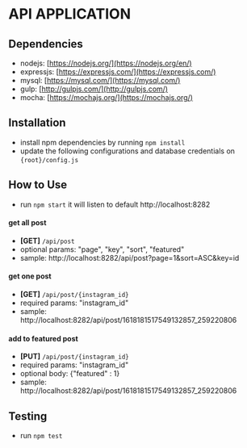 # API APPLICATION


## Dependencies
* nodejs: [https://nodejs.org/](https://nodejs.org/en/)
* expressjs: [https://expressjs.com/](https://expressjs.com/)
* mysql: [https://mysql.com/](https://mysql.com/)
* gulp: [http://gulpjs.com/](http://gulpjs.com/)
* mocha: [https://mochajs.org/](https://mochajs.org/)


## Installation
- install npm dependencies by running `npm install`
- update the following configurations and database credentials on `{root}/config.js`


## How to Use
- run `npm start` it will listen to default http://localhost:8282

#### get all post
- **[GET]**  `/api/post`
- optional params: "page", "key", "sort", "featured"
- sample: http://localhost:8282/api/post?page=1&sort=ASC&key=id

#### get one post
- **[GET]** `/api/post/{instagram_id}`
- required params: "instagram_id"
- sample: http://localhost:8282/api/post/1618181517549132857_259220806

#### add to featured post
- **[PUT]** `/api/post/{instagram_id}`
- required params: "instagram_id"
- optional body: {"featured" : 1}
- sample: http://localhost:8282/api/post/1618181517549132857_259220806


## Testing
- run `npm test`